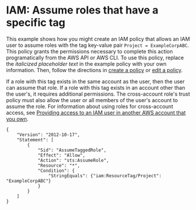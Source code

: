 # IAM: Assume roles that have a specific tag<a name="reference_policies_examples_iam-assume-tagged-role"></a>

This example shows how you might create an IAM policy that allows an IAM user to assume roles with the tag key\-value pair `Project = ExampleCorpABC`\. This policy grants the permissions necessary to complete this action programatically from the AWS API or AWS CLI\. To use this policy, replace the *italicized placeholder text* in the example policy with your own information\. Then, follow the directions in [create a policy](access_policies_create.md) or [edit a policy](access_policies_manage-edit.md)\. 

If a role with this tag exists in the same account as the user, then the user can assume that role\. If a role with this tag exists in an account other than the user's, it requires additional permissions\. The cross\-account role's trust policy must also allow the user or all members of the user's account to assume the role\. For information about using roles for cross\-account access, see [Providing access to an IAM user in another AWS account that you own](id_roles_common-scenarios_aws-accounts.md)\.

```
{
    "Version": "2012-10-17",
    "Statement": [
        {
            "Sid": "AssumeTaggedRole",
            "Effect": "Allow",
            "Action": "sts:AssumeRole",
            "Resource": "*",
            "Condition": {
                "StringEquals": {"iam:ResourceTag/Project": "ExampleCorpABC"}
            }
        }
    ]
}
```